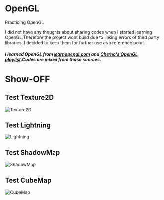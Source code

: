 # OpenGL
Practicing OpenGL


I did not have any thoughts about sharing codes when I started learning OpenGL.Therefore the project wont build due to linking errors of third party libraries.
I decided to keep them for further use as a reference point.

##### I learned OpenGL from [learnopengl.com](https://learnopengl.com/) and [Cherno's OpenGL playlist](https://www.youtube.com/playlist?list=PLlrATfBNZ98foTJPJ_Ev03o2oq3-GGOS2).Codes are mixed from those sources.

# Show-OFF

## Test Texture2D
![Texture2D](https://user-images.githubusercontent.com/63074357/117156325-39d01480-adc6-11eb-88bf-c36fe2999d50.png)
## Test Lightning
![Lightning](https://user-images.githubusercontent.com/63074357/117157935-ae578300-adc7-11eb-8ee6-922da488bd64.png)
## Test ShadowMap
![ShadowMap](https://user-images.githubusercontent.com/63074357/117157947-b0214680-adc7-11eb-9c66-6e98f8f7bad5.png)
## Test CubeMap
![CubeMap](https://user-images.githubusercontent.com/63074357/117157953-b0b9dd00-adc7-11eb-834e-9e72626aca67.png)
